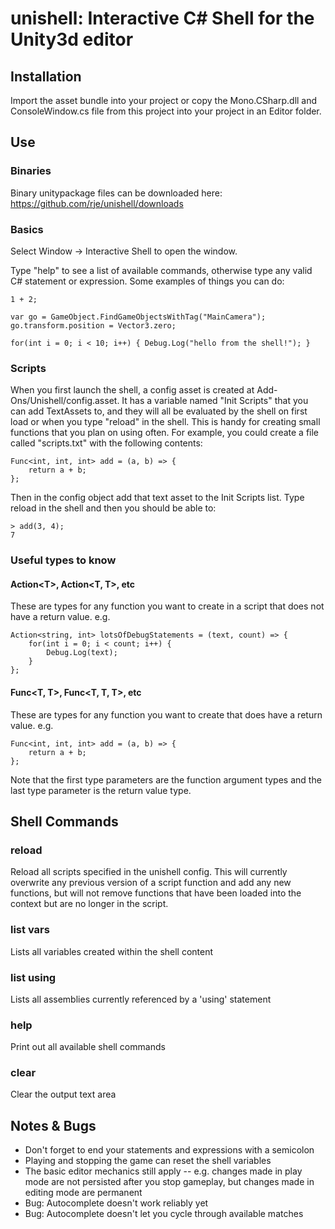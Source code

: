 # unishell: Interactive C# Shell for the Unity3d editor

## Installation
Import the asset bundle into your project or copy the Mono.CSharp.dll and ConsoleWindow.cs file from this project into your project in an Editor folder.

## Use

### Binaries
Binary unitypackage files can be downloaded here: https://github.com/rje/unishell/downloads

### Basics
Select Window -> Interactive Shell to open the window.

Type "help" to see a list of available commands, otherwise type any valid C# statement or expression.  Some examples of things you can do:

    1 + 2;

    var go = GameObject.FindGameObjectsWithTag("MainCamera");
    go.transform.position = Vector3.zero;

    for(int i = 0; i < 10; i++) { Debug.Log("hello from the shell!"); }


### Scripts
When you first launch the shell, a config asset is created at Add-Ons/Unishell/config.asset.  It has a variable named "Init Scripts" that you can add TextAssets to, and they will all be evaluated by the shell on first load or when you type "reload" in the shell.  This is handy for creating small functions that you plan on using often. For example, you could create a file called "scripts.txt" with the following contents:

    Func<int, int, int> add = (a, b) => {
	    return a + b;
    };

Then in the config object add that text asset to the Init Scripts list. Type reload in the shell and then you should be able to:

    > add(3, 4);
    7

### Useful types to know
#### Action\<T\>, Action\<T, T\>, etc
These are types for any function you want to create in a script that does not have a return value. e.g.

    Action<string, int> lotsOfDebugStatements = (text, count) => {
	    for(int i = 0; i < count; i++) {
		    Debug.Log(text);
	    }
    };

#### Func\<T, T\>, Func\<T, T, T\>, etc
These are types for any function you want to create that does have a return value. e.g.

    Func<int, int, int> add = (a, b) => {
	    return a + b;
    };

Note that the first type parameters are the function argument types and the last type parameter is the return value type.

## Shell Commands

### reload
Reload all scripts specified in the unishell config. This will currently overwrite any previous version of a script function and add any new functions, but will not remove functions that have been loaded into the context but are no longer in the script.

### list vars
Lists all variables created within the shell content

### list using
Lists all assemblies currently referenced by a 'using' statement

### help
Print out all available shell commands

### clear
Clear the output text area

## Notes & Bugs
* Don't forget to end your statements and expressions with a semicolon
* Playing and stopping the game can reset the shell variables
* The basic editor mechanics still apply -- e.g. changes made in play mode are not persisted after you stop gameplay, but changes made in editing mode are permanent
* Bug: Autocomplete doesn't work reliably yet
* Bug: Autocomplete doesn't let you cycle through available matches
